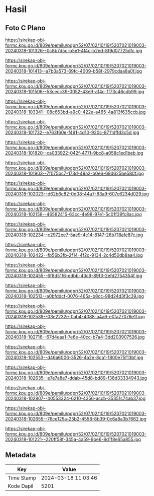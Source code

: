 # Hasil

## Foto C Plano

https://sirekap-obj-formc.kpu.go.id/809e/pemilu/pdpr/52/07/02/10/19/5207021019003-20240318-101326--0c8b7d5c-b5e1-4f4c-b2ed-8f9d07725dfc.jpg

https://sirekap-obj-formc.kpu.go.id/809e/pemilu/pdpr/52/07/02/10/19/5207021019003-20240318-101413--a7b3a573-69fc-4009-b58f-2979cdaa8a0f.jpg

https://sirekap-obj-formc.kpu.go.id/809e/pemilu/pdpr/52/07/02/10/19/5207021019003-20240318-101506--53cecc39-0052-43e9-a14c-1f73c46cdb99.jpg

https://sirekap-obj-formc.kpu.go.id/809e/pemilu/pdpr/52/07/02/10/19/5207021019003-20240318-103341--08c653bd-a9c0-422e-a465-4a813f635ccb.jpg

https://sirekap-obj-formc.kpu.go.id/809e/pemilu/pdpr/52/07/02/10/19/5207021019003-20240318-101732--e763f60e-f491-4d10-920c-8711dffd3c5d.jpg

https://sirekap-obj-formc.kpu.go.id/809e/pemilu/pdpr/52/07/02/10/19/5207021019003-20240318-101820--ca033922-042f-477f-9bc8-a058c1ed1beb.jpg

https://sirekap-obj-formc.kpu.go.id/809e/pemilu/pdpr/52/07/02/10/19/5207021019003-20240318-101903--7f075bc7-173d-49a2-b0e6-69d625be580f.jpg

https://sirekap-obj-formc.kpu.go.id/809e/pemilu/pdpr/52/07/02/10/19/5207021019003-20240318-102023--d62b6c82-0d08-44a7-83a9-607c6234d029.jpg

https://sirekap-obj-formc.kpu.go.id/809e/pemilu/pdpr/52/07/02/10/19/5207021019003-20240318-102158--46582415-63cc-4e98-97e1-5c01f39fc8ac.jpg

https://sirekap-obj-formc.kpu.go.id/809e/pemilu/pdpr/52/07/02/10/19/5207021019003-20240318-102234--c2972ee7-5ae9-4c14-8147-26b718afe87c.jpg

https://sirekap-obj-formc.kpu.go.id/809e/pemilu/pdpr/52/07/02/10/19/5207021019003-20240318-102422--fb56b3fb-2f14-4f2c-9134-2c4d50db8aa4.jpg

https://sirekap-obj-formc.kpu.go.id/809e/pemilu/pdpr/52/07/02/10/19/5207021019003-20240318-102455--6f8d51f6-edbb-43c9-89f3-2efd2754354f.jpg

https://sirekap-obj-formc.kpu.go.id/809e/pemilu/pdpr/52/07/02/10/19/5207021019003-20240318-102513--a0bfddcf-0076-465a-b8cc-98d24d3f3c39.jpg

https://sirekap-obj-formc.kpu.go.id/809e/pemilu/pdpr/52/07/02/10/19/5207021019003-20240318-102539--03e2232e-0ab4-4088-a4a6-e0fa27076e1f.jpg

https://sirekap-obj-formc.kpu.go.id/809e/pemilu/pdpr/52/07/02/10/19/5207021019003-20240318-102716--67d4eaa1-7e6e-40cc-b7a4-3dd203907526.jpg

https://sirekap-obj-formc.kpu.go.id/809e/pemilu/pdpr/52/07/02/10/19/5207021019003-20240318-102553--d46a6006-3526-4a2e-8ca1-1800e75f13bf.jpg

https://sirekap-obj-formc.kpu.go.id/809e/pemilu/pdpr/52/07/02/10/19/5207021019003-20240318-102635--e7e7a8e7-ddab-45d8-bd89-f38d33334943.jpg

https://sirekap-obj-formc.kpu.go.id/809e/pemilu/pdpr/52/07/02/10/19/5207021019003-20240318-102807--40553324-6210-4356-accb-35351c74ab37.jpg

https://sirekap-obj-formc.kpu.go.id/809e/pemilu/pdpr/52/07/02/10/19/5207021019003-20240318-102655--76ce125a-25b2-4558-8b39-0c6a8a3b7662.jpg

https://sirekap-obj-formc.kpu.go.id/809e/pemilu/pdpr/52/07/02/10/19/5207021019003-20240318-101221--220ff58f-345a-4a59-9be6-8d1f8e65a855.jpg


## Metadata

| Key        | Value               |
| ---------- | ------------------- |
| Time Stamp | 2024-03-18 11:03:46 |
| Kode Dapil | 5201                |



